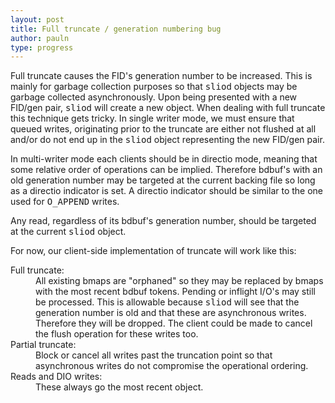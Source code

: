```yaml
---
layout: post
title: Full truncate / generation numbering bug
author: pauln
type: progress
---
```


Full truncate causes the FID's generation number to be increased.  This is mainly for garbage collection purposes so that <tt>sliod</tt> objects may be garbage collected asynchronously.  Upon being presented with a new FID/gen pair, <tt>sliod</tt> will create a new object.  When dealing with full truncate this technique gets tricky.  In single writer mode, we must ensure that queued writes, originating prior to the truncate are either not flushed at all and/or do not end up in the <tt>sliod</tt> object representing the new FID/gen pair.

In multi-writer mode each clients should be in directio mode, meaning that some relative order of operations can be implied.  Therefore bdbuf's with an old generation number may be targeted at the current backing file so long as a directio indicator is set.  A directio indicator should be similar to the one used for <tt>O_APPEND</tt> writes.

Any read, regardless of its bdbuf's generation number, should be targeted at the current <tt>sliod</tt> object.

For now, our client-side implementation of truncate will work like this:

<dl>
<dt>Full truncate:</dt>
<dd>All existing bmaps are "orphaned" so they may be replaced by bmaps with the most recent bdbuf tokens.  Pending or inflight I/O's may still be processed.  This is allowable because <tt>sliod</tt> will see that the generation number is old and that these are asynchronous writes.  Therefore they will be dropped.  The client could be made to cancel the flush operation for these writes too.</dd>

<dt>Partial truncate:</dt>
<dd>Block or cancel all writes past the truncation point so that asynchronous writes do not compromise the operational ordering.</dd>

<dt>Reads and DIO writes:</dt>
<dd>These always go the most recent object.</dd>
</dl>
